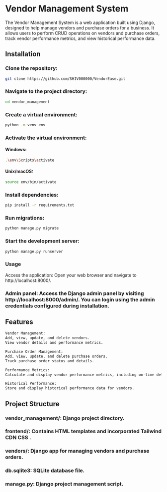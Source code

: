 # Vendor Management System
The Vendor Management System is a web application built using Django, designed to help manage vendors and purchase orders for a business. It allows users to perform CRUD operations on vendors and purchase orders, track vendor performance metrics, and view historical performance data.

## Installation

### Clone the repository:

```bash
git clone https://github.com/SHIV000000/VendorEase.git
```
### Navigate to the project directory:

```bash
cd vendor_management
```
### Create a virtual environment:

```bash
python -m venv env
```
### Activate the virtual environment:

#### Windows:

```bash
.\env\Scripts\activate
```

#### Unix/macOS:

```bash
source env/bin/activate
```
### Install dependencies:

```bash
pip install -r requirements.txt
```
### Run migrations:

```bash
python manage.py migrate
```

### Start the development server:

```bash
python manage.py runserver
```
### Usage
Access the application: Open your web browser and navigate to http://localhost:8000/.

### Admin panel: Access the Django admin panel by visiting http://localhost:8000/admin/. You can login using the admin credentials configured during installation.

## Features
```bash
Vendor Management:
Add, view, update, and delete vendors.
View vendor details and performance metrics.

Purchase Order Management:
Add, view, update, and delete purchase orders.
Track purchase order status and details.

Performance Metrics:
Calculate and display vendor performance metrics, including on-time delivery rate, quality rating average, average response time, and fulfillment rate.

Historical Performance:
Store and display historical performance data for vendors.
```

## Project Structure
### vendor_management/: Django project directory.
### frontend/: Contains HTML templates and incorporated Tailwind CDN CSS .
### vendors/: Django app for managing vendors and purchase orders.
### db.sqlite3: SQLite database file.
### manage.py: Django project management script.
